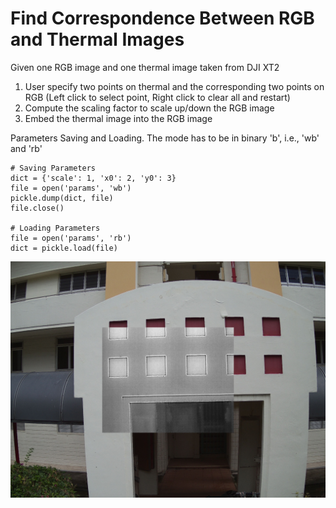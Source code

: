 # Find Correspondence Between RGB and Thermal Images

Given one RGB image and one thermal image taken from DJI XT2

1. User specify two points on thermal and the corresponding two points on RGB (Left click to select point, Right click to clear all and restart)
2. Compute the scaling factor to scale up/down the RGB image
3. Embed the thermal image into the RGB image


Parameters Saving and Loading. The mode has to be in binary 'b', i.e., 'wb' and 'rb'
```
# Saving Parameters
dict = {'scale': 1, 'x0': 2, 'y0': 3}
file = open('params', 'wb')
pickle.dump(dict, file)
file.close()

# Loading Parameters
file = open('params', 'rb')
dict = pickle.load(file)
```

![RGB](./images/sample.jpg)